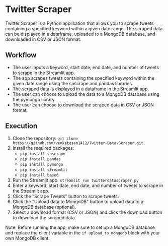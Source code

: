 # Twitter Scraper

Twitter Scraper is a Python application that allows you to scrape tweets containing a specified keyword within a given date range. The scraped data can be displayed in a dataframe, uploaded to a MongoDB database, and downloaded in CSV or JSON format.

## Workflow

* The user inputs a keyword, start date, end date, and number of tweets to scrape in the Streamlit app.
* The app scrapes tweets containing the specified keyword within the given date range using the snscrape and pandas libraries.
* The scraped data is displayed in a dataframe in the Streamlit app.
* The user can choose to upload the data to a MongoDB database using the pymongo library.
* The user can choose to download the scraped data in CSV or JSON format.

## Execution

1. Clone the repository: `git clone https://github.com/venkatesan1412/Twitter-Data-Scraper.git`
2. Install the required packages: 
    * `pip install snscrape`
    * `pip install pandas`
    * `pip install pymongo`
    * `pip install streamlit`
    * `pip install base6`
3. Run the Streamlit app: `streamlit run twitterdatascraper.py`
4. Enter a keyword, start date, end date, and number of tweets to scrape in the Streamlit app.
5. Click the "Scrape Tweets" button to scrape tweets.
6. Click the "Upload data to MongoDB" button to upload data to a MongoDB database (optional).
7. Select a download format (CSV or JSON) and click the download button to download the scraped data.

Note: Before running the app, make sure to set up a MongoDB database and replace the client variable in the `if upload_to_mongodb` block with your own MongoDB client.

